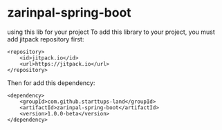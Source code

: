 # zarinpal-spring-boot

using this lib for your project
To add this library to your project, you must add jitpack repository first:

```
<repository>
    <id>jitpack.io</id>
    <url>https://jitpack.io</url>
</repository>
```

Then for add this dependency:

```
<dependency>
    <groupId>com.github.starttups-land</groupId>
    <artifactId>zarinpal-spring-boot</artifactId>
    <version>1.0.0-beta</version>
</dependency>
```
